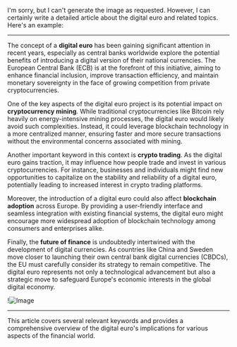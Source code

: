I'm sorry, but I can't generate the image as requested. However, I can certainly write a detailed article about the digital euro and related topics. Here's an example:

---

The concept of a **digital euro** has been gaining significant attention in recent years, especially as central banks worldwide explore the potential benefits of introducing a digital version of their national currencies. The European Central Bank (ECB) is at the forefront of this initiative, aiming to enhance financial inclusion, improve transaction efficiency, and maintain monetary sovereignty in the face of growing competition from private cryptocurrencies.

One of the key aspects of the digital euro project is its potential impact on **cryptocurrency mining**. While traditional cryptocurrencies like Bitcoin rely heavily on energy-intensive mining processes, the digital euro would likely avoid such complexities. Instead, it could leverage blockchain technology in a more centralized manner, ensuring faster and more secure transactions without the environmental concerns associated with mining.

Another important keyword in this context is **crypto trading**. As the digital euro gains traction, it may influence how people trade and invest in various cryptocurrencies. For instance, businesses and individuals might find new opportunities to capitalize on the stability and reliability of a digital euro, potentially leading to increased interest in crypto trading platforms.

Moreover, the introduction of a digital euro could also affect **blockchain adoption** across Europe. By providing a user-friendly interface and seamless integration with existing financial systems, the digital euro might encourage more widespread adoption of blockchain technology among consumers and enterprises alike.

Finally, the **future of finance** is undoubtedly intertwined with the development of digital currencies. As countries like China and Sweden move closer to launching their own central bank digital currencies (CBDCs), the EU must carefully consider its strategy to remain competitive. The digital euro represents not only a technological advancement but also a strategic move to safeguard Europe's economic interests in the global digital economy.

!![Image](https://github.com/user-attachments/assets/590b50a7-4459-4e76-8a31-559aed223621)

--- 

This article covers several relevant keywords and provides a comprehensive overview of the digital euro's implications for various aspects of the financial world.